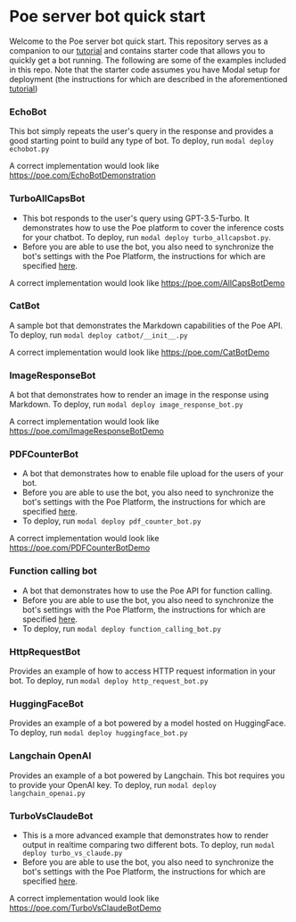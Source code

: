 # Poe server bot quick start

Welcome to the Poe server bot quick start. This repository serves as a companion to our
[tutorial](https://developer.poe.com/server-bots/quick-start) and contains starter code
that allows you to quickly get a bot running. The following are some of the examples
included in this repo. Note that the starter code assumes you have Modal setup for
deployment (the instructions for which are described in the aforementioned
[tutorial](https://developer.poe.com/server-bots/quick-start))

### EchoBot

This bot simply repeats the user's query in the response and provides a good starting
point to build any type of bot. To deploy, run `modal deploy echobot.py`

A correct implementation would look like https://poe.com/EchoBotDemonstration

### TurboAllCapsBot

- This bot responds to the user's query using GPT-3.5-Turbo. It demonstrates how to use
  the Poe platform to cover the inference costs for your chatbot. To deploy, run
  `modal deploy turbo_allcapsbot.py`.
- Before you are able to use the bot, you also need to synchronize the bot's settings
  with the Poe Platform, the instructions for which are specified
  [here](https://developer.poe.com/server-bots/updating-bot-settings).

A correct implementation would look like https://poe.com/AllCapsBotDemo

### CatBot

A sample bot that demonstrates the Markdown capabilities of the Poe API. To deploy, run
`modal deploy catbot/__init__.py`

A correct implementation would look like https://poe.com/CatBotDemo

### ImageResponseBot

A bot that demonstrates how to render an image in the response using Markdown. To
deploy, run `modal deploy image_response_bot.py`

A correct implementation would look like https://poe.com/ImageResponseBotDemo

### PDFCounterBot

- A bot that demonstrates how to enable file upload for the users of your bot.
- Before you are able to use the bot, you also need to synchronize the bot's settings
  with the Poe Platform, the instructions for which are specified
  [here](https://developer.poe.com/server-bots/updating-bot-settings).
- To deploy, run `modal deploy pdf_counter_bot.py`

A correct implementation would look like https://poe.com/PDFCounterBotDemo

### Function calling bot

- A bot that demonstrates how to use the Poe API for function calling.
- Before you are able to use the bot, you also need to synchronize the bot's settings
  with the Poe Platform, the instructions for which are specified
  [here](https://developer.poe.com/server-bots/updating-bot-settings).
- To deploy, run `modal deploy function_calling_bot.py`

### HttpRequestBot

Provides an example of how to access HTTP request information in your bot. To deploy,
run `modal deploy http_request_bot.py`

### HuggingFaceBot

Provides an example of a bot powered by a model hosted on HuggingFace. To deploy, run
`modal deploy huggingface_bot.py`

### Langchain OpenAI

Provides an example of a bot powered by Langchain. This bot requires you to provide your
OpenAI key. To deploy, run `modal deploy langchain_openai.py`

### TurboVsClaudeBot

- This is a more advanced example that demonstrates how to render output in realtime
  comparing two different bots. To deploy, run `modal deploy turbo_vs_claude.py`
- Before you are able to use the bot, you also need to synchronize the bot's settings
  with the Poe Platform, the instructions for which are specified
  [here](https://developer.poe.com/server-bots/updating-bot-settings).

A correct implementation would look like https://poe.com/TurboVsClaudeBotDemo

